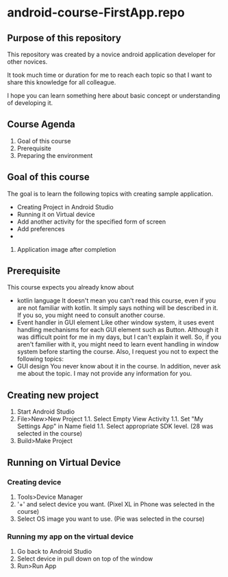 # android-course-FirstApp.repo

## Purpose of this repository

This repository was created by a novice android application developer for other novices.

It took much time or duration for me to reach each topic so that I
want to share this knowledge for all colleague.

I hope you can learn something here about basic concept or understanding of developing it.

## Course Agenda

1. Goal of this course
1. Prerequisite
1. Preparing the environment

## Goal of this course

The goal is to learn the following topics with creating sample
application.

* Creating Project in Android Studio
* Running it on Virtual device
* Add another activity for the specified form of screen
* Add preferences
* 

1. Application image after completion
## Prerequisite

This course expects you already know about
* kotlin language
  It doesn't mean you can't read this course, even if you are not familiar with kotlin.
  It simply says nothing will be described in it.
  If you so, you might need to consult another course.
* Event handler in GUI element
  Like other window system, it uses event handling mechanisms for each GUI element such as Button.
  Although it was difficult point for me in my days, but I can't
  explain it well.
  So, if you aren't familier with it, you might need to learn event
  handling in window system before starting the course.
  Also, I request you not to expect the following topics:
* GUI design
  You never know about it in the course.
  In addition, never ask me about the topic.
  I may not provide any information for you.

## Creating new project

1. Start Android Studio
1. File>New>New Project
1.1. Select Empty View Activity
1.1. Set "My Settings App" in Name field
1.1. Select appropriate SDK level. (28 was selected in the course)
1. Build>Make Project

## Running on Virtual Device
### Creating device
1. Tools>Device Manager
1. '+' and select device you want. (Pixel XL in Phone was selected in
the course)
1. Select OS image you want to use. (Pie was selected in the course)
### Running my app on the virtual device
1. Go back to Android Studio
1. Select device in pull down on top of the window
1. Run>Run App
